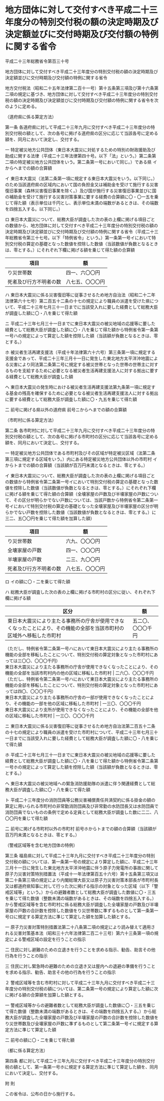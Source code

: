 # 地方団体に対して交付すべき平成二十三年度分の特別交付税の額の決定時期及び決定額並びに交付時期及び交付額の特例に関する省令

平成二十三年総務省令第百三十号

地方団体に対して交付すべき平成二十三年度分の特別交付税の額の決定時期及び決定額並びに交付時期及び交付額の特例に関する省令

地方交付税法（昭和二十五年法律第二百十一号）第十五条第三項及び第十六条第二項の規定に基づき、地方団体に対して交付すべき平成二十三年度分の特別交付税の額の決定時期及び決定額並びに交付時期及び交付額の特例に関する省令を次のように定める。

（道府県に係る算定方法）

第一条 各道府県に対して平成二十三年九月に交付すべき平成二十三年度分の特別交付税の額として、次の各号に掲げる道府県の区分に応じて当該各号に定める額を、同月において決定し、交付する。

一 特定被災地方公共団体（東日本大震災に対処するための特別の財政援助及び助成に関する法律（平成二十三年法律第四十号。以下「法」という。）第二条第二項の特定被災地方公共団体をいう。第二条第一号において同じ。）である県 イからヘまでの額の合算額

イ 東日本大震災（法第二条第一項に規定する東日本大震災をいう。以下同じ。）のため当該道府県の区域内において国の負担金又は補助金を受けて施行する災害復旧事業（森林災害復旧事業を除く。）及び国が施行する災害復旧事業並びに国の補助金を受けて施行する災害対策事業に要する経費の合算額に〇・〇一五を乗じて得た額（表示単位は千円とし、表示単位未満の端数があるときは、その端数を四捨五入する。以下同じ。）

ロ 東日本大震災について、総務大臣が調査した次の表の上欄に掲げる項目ごとの数値から、地方団体に対して交付すべき平成二十三年度分の特別交付税の額の決定時期及び決定額並びに交付時期及び交付額の特例に関する省令（平成二十三年総務省令第三十七号。以下「特例省令」という。）第一条第一号イにおいて特別交付税の算定の基礎となった数値を控除した数値（当該数値が負数となるときは、零とする。）にそれぞれ下欄に掲げる額を乗じて得た額の合算額

項目 | 額  
---|---  
り災世帯数 | 四一、六〇〇円  
死者及び行方不明者の数 | 八七五、〇〇〇円  
  
ハ 東日本大震災に係る災害復旧等に従事させるため地方自治法（昭和二十二年法律第六十七号）第二百五十二条の十七の規定により職員の派遣を受けた県について、平成二十三年七月三十一日までに当該受入れに要した経費として総務大臣が調査した額に〇・八を乗じて得た額

ニ 平成二十三年七月三十一日までに東日本大震災の被災地域の応援等に要した経費として総務大臣が調査した額に〇・八を乗じて得た額から特例省令第一条第一号ハの規定によって算定した額を控除した額（当該額が負数となるときは、零とする。）

ホ 被災者生活再建支援法（平成十年法律第六十六号）第三条第一項に規定する支援金であって、平成二十三年三月十一日に発生した東北地方太平洋沖地震による災害により同法第二条第二号に規定する被災世帯となった世帯の世帯主に対するものを支給するために必要となる被災者生活再建支援法人に対する拠出に要する経費として総務大臣が調査した額

ヘ 東日本大震災の発生時における被災者生活再建支援法第九条第一項に規定する基金の残高を確保するために必要となる被災者生活再建支援法人に対する拠出に要する経費として総務大臣が調査した額に〇・九五を乗じて得た額

二 前号に掲げる県以外の道府県 前号ニからヘまでの額の合算額

（市町村に係る算定方法）

第二条 各市町村に対して平成二十三年九月に交付すべき平成二十三年度分の特別交付税の額として、次の各号に掲げる市町村の区分に応じて当該各号に定める額を、同月において決定し、交付する。

一 特定被災地方公共団体である市町村及びその区域が特定被災区域（法第二条第三項に規定する区域をいう。）内にある特定被災地方公共団体以外の市町村 イからトまでの額の合算額（当該額が百万円未満となるときは、零とする。）

イ 東日本大震災について、総務大臣が調査した次の表の上欄に掲げる項目ごとの数値から特例省令第二条第一号イにおいて特別交付税の算定の基礎となった数値を控除した数値（当該数値が負数となるときは、零とする。）にそれぞれ下欄に掲げる額を乗じて得た額の合算額（全壊家屋の戸数及び半壊家屋の戸数について、その区分が明らかでない戸数については、当該戸数から特例省令第二条第一号イにおいて特別交付税の算定の基礎となった全壊家屋及び半壊家屋の区分が明らかでない戸数を控除した数値（当該数値が負数となるときは、零とする。）に三二、五〇〇円を乗じて得た額を加算した額）

項目 | 額  
---|---  
り災世帯数 | 六九、〇〇〇円  
全壊家屋の戸数 | 四一、〇〇〇円  
半壊家屋の戸数 | 二三、九〇〇円  
死者及び行方不明者の数 | 八七五、〇〇〇円  
  
ロ イの額に〇・二を乗じて得た額

ハ 総務大臣が調査した次の表の上欄に掲げる市町村の区分に従い、それぞれ下欄に掲げる額

区分 | 額  
---|---  
東日本大震災により主たる事務所の庁舎が使用できなくなったことにより、その機能の全部を当該市町村の区域外へ移転した市町村 |  五二〇、〇〇〇千円  
（ただし、特例省令第二条第一号ハにおいて東日本大震災により主たる事務所の機能の全部を移転したことについて、特別交付税の算定対象となった市町村にあっては三〇〇、〇〇〇千円）  
東日本大震災により主たる事務所の庁舎が使用できなくなったことにより、その機能の全部を当該市町村内の他の区域に移転した市町村 |  二六〇、〇〇〇千円  
（ただし、特例省令第二条第一号ハにおいて東日本大震災により主たる事務所の機能の全部を移転したことについて、特別交付税の算定対象となった市町村にあっては四〇、〇〇〇千円）  
東日本大震災により主たる事務所の庁舎の一部が使用できなくなったことにより、その機能の一部を他の区域に移転した市町村 | 一三〇、〇〇〇千円  
東日本大震災により支所が使用できなくなったことにより、その機能の全部を他の区域に移転した市町村 | 一三〇、〇〇〇千円  
  
ニ 東日本大震災に係る災害復旧等に従事させるため地方自治法第二百五十二条の十七の規定により職員の派遣を受けた市町村について、平成二十三年七月三十一日までに当該受入れに要した経費として総務大臣が調査した額に〇・八を乗じて得た額

ホ 平成二十三年七月三十一日までに東日本大震災の被災地域の応援等に要した経費として総務大臣が調査した額に〇・八を乗じて得た額から特例省令第二条第一号ホの規定によって算定した額を控除した額（当該額が負数となるときは、零とする。）

ヘ 東日本大震災の被災地域への緊急消防援助隊の派遣に伴う関連経費として総務大臣が調査した額に〇・八を乗じて得た額

ト 平成二十三年度分の消防団員等公務災害補償責任共済契約に係る掛金の額の算定に用いられる市町村の非常勤消防団員及び非常勤の水防団長又は水防団員で消防団員でないものの条例で定める定員として総務大臣が調査した数に二二、八〇〇円を乗じて得た額

二 前号に掲げる市町村以外の市町村 前号ホからトまでの額の合算額（当該額が百万円未満となるときは、零とする。）

（警戒区域等を含む地方団体の特例）

第三条 福島県に対して平成二十三年九月に交付すべき平成二十三年度分の特別交付税の額については、第一条第一号の規定により算定した額に、平成二十三年三月十一日に発生した東北地方太平洋沖地震に伴う原子力発電所の事故に関して原子力災害対策特別措置法（平成十一年法律第百五十六号）第十五条第三項又は第二十条第三項の規定により内閣総理大臣又は原子力災害対策本部長が市町村長又は都道府県知事に対して行った次に掲げる指示の対象となった区域（以下「警戒区域等」という。）からの避難者数として総務大臣が調査した数値に〇・三五を乗じて得た数値（整数未満の端数があるときは、その端数を四捨五入する。）から警戒区域等を含む市町村に係る総務大臣が調査した全壊家屋の戸数及び半壊家屋の戸数の合計数を控除した数値をり災世帯数に準ずるものとして第一条第一号ロに規定する算定方法に準じて算定した額を加算した額とする。

一 原子力災害対策特別措置法第二十八条第二項の規定により読み替えて適用される災害対策基本法（昭和三十六年法律第二百二十三号）第六十三条第一項の規定による警戒区域の設定を行うことの指示

二 住民に対し避難のための立退きを行うことを求める指示、勧告、助言その他行為を行うことの指示

三 住民に対し緊急時の避難のための立退き又は屋内への退避の準備を行うことを求める指示、勧告、助言その他の行為を行うことの指示

２ 警戒区域等を含む市町村に対して平成二十三年九月に交付すべき平成二十三年度分の特別交付税の額については、第二条第一号の規定により算定した額に次に掲げる額の合算額を加算した額とする。

一 警戒区域等からの避難者数として総務大臣が調査した数値に〇・三五を乗じて得た数値（整数未満の端数があるときは、その端数を四捨五入する。）から総務大臣が調査した全壊家屋の戸数及び半壊家屋の戸数の合計数を控除した数値をり災世帯数及び全壊家屋の戸数に準ずるものとして第二条第一号イに規定する算定方法に準じて算定した額

二 前号の額に〇・二を乗じて得た額

（都に係る算定方法）

第四条 都に対して平成二十三年九月に交付すべき平成二十三年度分の特別交付税の額として、第一条第一号ホに規定する算定方法に準じて算定した額を、同月において決定し、交付する。

附 則

この省令は、公布の日から施行する。
